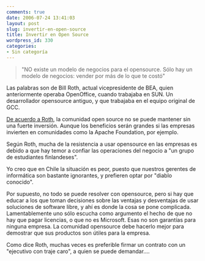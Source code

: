 ```yaml
---
comments: true
date: 2006-07-24 13:41:03
layout: post
slug: invertir-en-open-source
title: Invertir en Open Source
wordpress_id: 330
categories:
- Sin categoría
---
```


> "NO existe un modelo de negocios para el opensource. Sólo hay un modelo de negocios: vender por más de lo que te costó"

Las palabras son de Bill Roth, actual vicepresidente de BEA, quien anteriormente operaba OpenOffice, cuando trabajaba en SUN. Un desarrollador opensource antiguo, y que trabajaba en el equipo original de GCC.

[De acuerdo a Roth](http://computerworld.co.nz/news.nsf/tech/848B21A057EA51FDCC2571B200139E2F), la comunidad open source no se puede mantener sin una fuerte inversión. Aunque los beneficios serán grandes si las empresas invierten en comunidades como la Apache Foundation, por ejemplo.

Según Roth, mucha de la resistencia a usar opensource en las empresas es debido a que hay temor a confiar las operaciones del negocio a "un grupo de estudiantes finlandeses".

Yo creo que en Chile la situación es peor, puesto que nuestros gerentes de informática son bastante ignorantes, y prefieren optar por "diablo conocido".

Por supuesto, no todo se puede resolver con opensource, pero si hay que educar a los que toman decisiones sobre las ventajas y desventajas de usar soluciones de software libre, y ahí es donde la cosa se pone complicada. Lamentablemente uno sólo escucha como argumento el hecho de que no hay que pagar licencias, o que no es Microsoft. Esas no son garantías para ninguna empresa. La comunidad opensource debe hacerlo mejor para demostrar que sus productos son útiles para la empresa.

Como dice Roth, muchas veces es preferible firmar un contrato con un "ejecutivo con traje caro", a quien se puede demandar....



